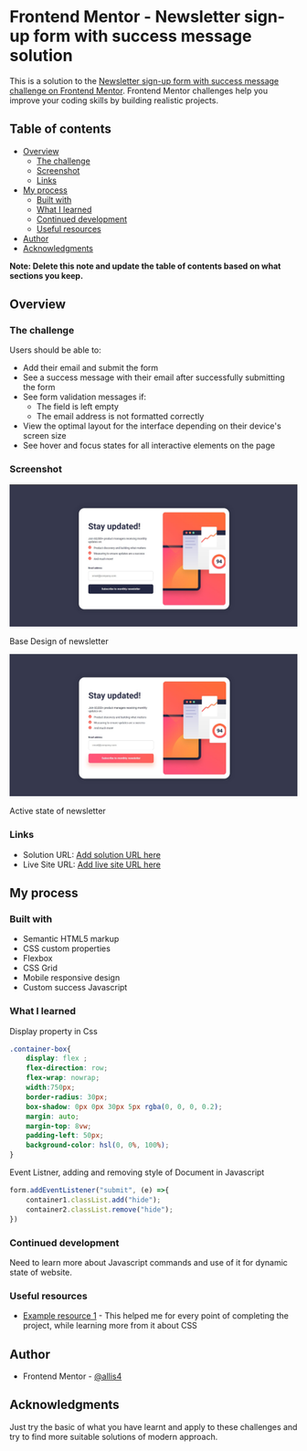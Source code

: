 # Frontend Mentor - Newsletter sign-up form with success message solution

This is a solution to the [Newsletter sign-up form with success message challenge on Frontend Mentor](https://www.frontendmentor.io/challenges/newsletter-signup-form-with-success-message-3FC1AZbNrv). Frontend Mentor challenges help you improve your coding skills by building realistic projects. 

## Table of contents

- [Overview](#overview)
  - [The challenge](#the-challenge)
  - [Screenshot](#screenshot)
  - [Links](#links)
- [My process](#my-process)
  - [Built with](#built-with)
  - [What I learned](#what-i-learned)
  - [Continued development](#continued-development)
  - [Useful resources](#useful-resources)
- [Author](#author)
- [Acknowledgments](#acknowledgments)

**Note: Delete this note and update the table of contents based on what sections you keep.**

## Overview

### The challenge

Users should be able to:

- Add their email and submit the form
- See a success message with their email after successfully submitting the form
- See form validation messages if:
  - The field is left empty
  - The email address is not formatted correctly
- View the optimal layout for the interface depending on their device's screen size
- See hover and focus states for all interactive elements on the page

### Screenshot

![](./FEM_Newsletter_base.jpg)

Base Design of newsletter

![](./FEM_Newsletter_active.jpg)

Active state of newsletter

### Links

- Solution URL: [Add solution URL here](https://github.com/allis4/FrontEndMentorChallenges/tree/main/qr-code-component-main)
- Live Site URL: [Add live site URL here](https://your-live-site-url.com)

## My process

### Built with

- Semantic HTML5 markup
- CSS custom properties
- Flexbox
- CSS Grid
- Mobile responsive design
- Custom success Javascript

### What I learned

Display property in Css


```css
.container-box{
    display: flex ;
    flex-direction: row;
    flex-wrap: nowrap;
    width:750px;
    border-radius: 30px;
    box-shadow: 0px 0px 30px 5px rgba(0, 0, 0, 0.2);
    margin: auto;
    margin-top: 8vw;
    padding-left: 50px;
    background-color: hsl(0, 0%, 100%);
}
```
Event Listner, adding and removing style of Document in Javascript

```js
form.addEventListener("submit", (e) =>{
    container1.classList.add("hide");
    container2.classList.remove("hide");
})
```


### Continued development

Need to learn more about Javascript commands and use of it for dynamic state of website.

### Useful resources

- [Example resource 1](https://www.w3schools.com/css/default.asp) - This helped me for every point of completing the project, while learning more from it about CSS


## Author
- Frontend Mentor - [@allis4](https://www.frontendmentor.io/profile/allis4)


## Acknowledgments

Just try the basic of what you have learnt and apply to these challenges and try to find more suitable solutions of modern approach.
